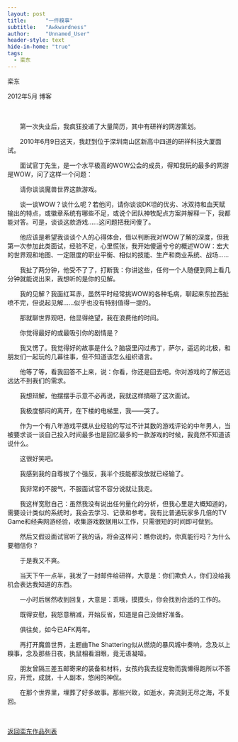 ```yaml
---
layout: post
title:      "一件糗事"
subtitle:   "Awkwardness"
author:     "Unnamed_User"
header-style: text
hide-in-home: "true"
tags:
  - 栾东
---
```


栾东

2012年5月 博客

　　

　　第一次失业后，我疯狂投递了大量简历，其中有研祥的网游策划。

　　2010年6月9日这天，我赶到位于深圳南山区新高中四道的研祥科技大厦面试。

　　面试官丁先生，是一个水平极高的WOW公会的成员，得知我玩的最多的网游是WOW，问了这样一个问题：

　　请你谈谈魔兽世界这款游戏。

　　谈一谈WOW？谈什么呢？若他问，请你谈谈DK坦的优劣、冰双持和血天赋输出的特点，或徽章系统有哪些不足，或说个团队神牧配点方案并解释一下，我都能对答。可是，谈谈这款游戏……这问题把我问傻了。

　　他应该是希望我谈谈个人的心得体会，借以判断我对WOW了解的深度，但我第一次参加此类面试，经验不足，心里慌张，我开始傻逼兮兮的概述WOW：宏大的世界观和地图、一定限度的职业平衡、相似的技能、生产和商业系统、战场……

　　我扯了两分钟，他受不了了，打断我：你讲这些，任何一个人随便到网上看几分钟就能说出来，我想听的是你的见解。

　　我的见解？我面红耳赤，虽然平时经常挑WOW的各种毛病，聊起来东拉西扯喷不完，但说起见解……似乎也没有特别值得一提的。

　　那就聊世界观吧，他显得绝望，我在浪费他的时间。

　　你觉得最好的或最吸引你的剧情是？

　　我又愣了。我觉得好的故事是什么？脑袋里闪过弗丁，萨尔，遥远的北极，和朋友们一起玩的几幕往事，但不知道该怎么组织语言。

　　他等了等，看我回答不上来，说：你看，你还是回去吧。你对游戏的了解还远远达不到我们的需求。

　　我想辩解，他摆摆手示意不必再说，我就这样搞砸了这次面试。

　　我极度郁闷的离开，在下楼的电梯里，我——哭了。

　　作为一个有八年游戏平媒从业经验的写过不计其数的游戏评论的中年男人，当被要求谈一谈自己投入时间最多也是回忆最多的一款游戏的时候，我竟然不知道该说什么。

　　这很好笑吧。

　　我感到我的自尊挨了个强反，我半个技能都没放就已经输了。

　　我非常的不服气，不服面试官不容分说就让我走。

　　我这样宽慰自己：虽然我没有说出任何量化的分析，但我心里是大概知道的，需要设计类似的系统时，我会去学习、记录和参考。我有比普通玩家多几倍的TV Game和经典网游经验，收集游戏数据用以工作，只需很短的时间即可做到。

　　然后又假设面试官听了我的话，将会这样问：瞧你说的，你真能行吗？为什么要相信你？

　　于是我又不爽。

　　当天下午一点半，我发了一封邮件给研祥，大意是：你们欺负人，你们没给我机会表达我知道的东西。

　　一小时后居然收到回复，大意是：乖哦，摸摸头，你会找到合适的工作的。

　　既得安慰，我怒意稍减，开始反省，知道是自己没做好准备。

　　俱往矣，如今已AFK两年。

　　再打开魔兽世界，主题曲The Shattering似从燃烧的暴风城中奏响，念及以上糗事，念及那些日夜，执鼠相看泪眼，竟无语凝噎。

　　朋友曾隔三差五邮寄来的装备和材料，女孩约我去捉宠物而我懒得跑所以不答应，开荒，成就，十人副本，悠闲的神侃。

　　在那个世界里，埋葬了好多故事。那些兴致，如逝水，奔流到无尽之海，不复回。

　　

[返回栾东作品列表](/hikaru)

　　
